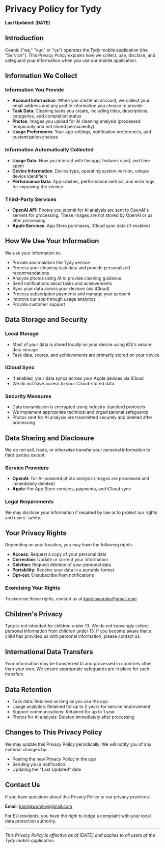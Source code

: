 # Privacy Policy for Tydy

**Last Updated: [DATE]**

## Introduction

Ceanic ("we," "our," or "us") operates the Tydy mobile application (the "Service"). This Privacy Policy explains how we collect, use, disclose, and safeguard your information when you use our mobile application.

## Information We Collect

### Information You Provide
- **Account Information**: When you create an account, we collect your email address and any profile information you choose to provide
- **Task Data**: Cleaning tasks you create, including titles, descriptions, categories, and completion status
- **Photos**: Images you upload for AI cleaning analysis (processed temporarily and not stored permanently)
- **Usage Preferences**: Your app settings, notification preferences, and customization choices

### Information Automatically Collected
- **Usage Data**: How you interact with the app, features used, and time spent
- **Device Information**: Device type, operating system version, unique device identifiers
- **Performance Data**: App crashes, performance metrics, and error logs for improving the service

### Third-Party Services
- **OpenAI API**: Photos you submit for AI analysis are sent to OpenAI's servers for processing. These images are not stored by OpenAI or us after processing
- **Apple Services**: App Store purchases, iCloud sync data (if enabled)

## How We Use Your Information

We use your information to:
- Provide and maintain the Tydy service
- Process your cleaning task data and provide personalized recommendations
- Analyze photos using AI to provide cleaning guidance
- Send notifications about tasks and achievements
- Sync your data across your devices (via iCloud)
- Process subscription payments and manage your account
- Improve our app through usage analytics
- Provide customer support

## Data Storage and Security

### Local Storage
- Most of your data is stored locally on your device using iOS's secure data storage
- Task data, scores, and achievements are primarily stored on your device

### iCloud Sync
- If enabled, your data syncs across your Apple devices via iCloud
- We do not have access to your iCloud-stored data

### Security Measures
- Data transmission is encrypted using industry-standard protocols
- We implement appropriate technical and organizational safeguards
- Photos sent for AI analysis are transmitted securely and deleted after processing

## Data Sharing and Disclosure

We do not sell, trade, or otherwise transfer your personal information to third parties except:

### Service Providers
- **OpenAI**: For AI-powered photo analysis (images are processed and immediately deleted)
- **Apple**: For App Store services, payments, and iCloud sync

### Legal Requirements
We may disclose your information if required by law or to protect our rights and users' safety.

## Your Privacy Rights

Depending on your location, you may have the following rights:
- **Access**: Request a copy of your personal data
- **Correction**: Update or correct your information
- **Deletion**: Request deletion of your personal data
- **Portability**: Receive your data in a portable format
- **Opt-out**: Unsubscribe from notifications

### Exercising Your Rights
To exercise these rights, contact us at karoljaworsky@gmail.com

## Children's Privacy

Tydy is not intended for children under 13. We do not knowingly collect personal information from children under 13. If you become aware that a child has provided us with personal information, please contact us.

## International Data Transfers

Your information may be transferred to and processed in countries other than your own. We ensure appropriate safeguards are in place for such transfers.

## Data Retention

- Task data: Retained as long as you use the app
- Usage analytics: Retained for up to 2 years for service improvement
- Support communications: Retained for up to 1 year
- Photos for AI analysis: Deleted immediately after processing

## Changes to This Privacy Policy

We may update this Privacy Policy periodically. We will notify you of any material changes by:
- Posting the new Privacy Policy in the app
- Sending you a notification
- Updating the "Last Updated" date

## Contact Us

If you have questions about this Privacy Policy or our privacy practices:

**Email**: karoljaworsky@gmail.com

For EU residents, you have the right to lodge a complaint with your local data protection authority.

---

*This Privacy Policy is effective as of [DATE] and applies to all users of the Tydy mobile application.* 
